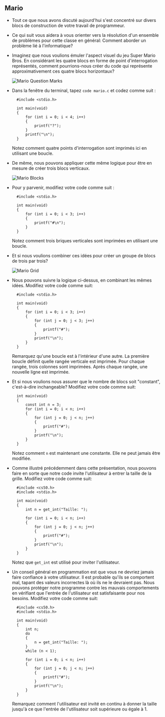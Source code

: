 Mario
-----

* Tout ce que nous avons discuté aujourd'hui s'est concentré sur divers blocs de construction de votre travail de programmeur.
* Ce qui suit vous aidera à vous orienter vers la résolution d'un ensemble de problèmes pour cette classe en général: Comment aborder un problème lié à l'informatique?
* Imaginez que nous voulions émuler l'aspect visuel du jeu Super Mario Bros. En considérant les quatre blocs en forme de point d'interrogation représentés, comment pourrions-nous créer du code qui représente approximativement ces quatre blocs horizontaux?
    
    ![Mario Question Marks](https://cs50.harvard.edu/x/2023/notes/1/cs50Week1Slide123.png "Mario Question Marks")
    
* Dans la fenêtre du terminal, tapez `code mario.c` et codez comme suit :
    
        #include <stdio.h>
        
        int main(void)
        {
            for (int i = 0; i < 4; i++)
            {
                printf("?");
            }
            printf("\n");
        }
        
    
    Notez comment quatre points d'interrogation sont imprimés ici en utilisant une boucle.
    
* De même, nous pouvons appliquer cette même logique pour être en mesure de créer trois blocs verticaux.
    
    ![Mario Blocks](https://cs50.harvard.edu/x/2023/notes/1/cs50Week1Slide125.png "Mario Blocks")
    
* Pour y parvenir, modifiez votre code comme suit :
    
        #include <stdio.h>
        
        int main(void)
        {
            for (int i = 0; i < 3; i++)
            {
                printf("#\n");
            }
        }
        
    
    Notez comment trois briques verticales sont imprimées en utilisant une boucle.
    
* Et si nous voulions combiner ces idées pour créer un groupe de blocs de trois par trois?
    
    ![Mario Grid](https://cs50.harvard.edu/x/2023/notes/1/cs50Week1Slide127.png "Mario Grid")
    
* Nous pouvons suivre la logique ci-dessus, en combinant les mêmes idées. Modifiez votre code comme suit:
    
        #include <stdio.h>
        
        int main(void)
        {
            for (int i = 0; i < 3; i++)
            {
                for (int j = 0; j < 3; j++)
                {
                    printf("#");
                }
                printf("\n");
            }
        }
        
    
    Remarquez qu'une boucle est à l'intérieur d'une autre. La première boucle définit quelle rangée verticale est imprimée. Pour chaque rangée, trois colonnes sont imprimées. Après chaque rangée, une nouvelle ligne est imprimée.
    
* Et si nous voulions nous assurer que le nombre de blocs soit "constant", c'est-à-dire inchangeable? Modifiez votre code comme suit:
    
        int main(void)
        {
            const int n = 3;
            for (int i = 0; i < n; i++)
            {
                for (int j = 0; j < n; j++)
                {
                    printf("#");
                }
                printf("\n");
            }
        }
        
    
    Notez comment `n` est maintenant une constante. Elle ne peut jamais être modifiée.
    
* Comme illustré précédemment dans cette présentation, nous pouvons faire en sorte que notre code invite l'utilisateur à entrer la taille de la grille. Modifiez votre code comme suit:
    
        #include <cs50.h>
        #include <stdio.h>
        
        int main(void)
        {
            int n = get_int("Taille: ");
        
            for (int i = 0; i < n; i++)
            {
                for (int j = 0; j < n; j++)
                {
                    printf("#");
                }
                printf("\n");
            }
        }
        
    
    Notez que `get_int` est utilisé pour inviter l'utilisateur.
    
* Un conseil général en programmation est que vous ne devriez jamais faire confiance à votre utilisateur. Il est probable qu'ils se comportent mal, tapant des valeurs incorrectes là où ils ne le devraient pas. Nous pouvons protéger notre programme contre les mauvais comportements en vérifiant que l'entrée de l'utilisateur est satisfaisante pour nos besoins. Modifiez votre code comme suit:
    
        #include <cs50.h>
        #include <stdio.h>
        
        int main(void)
        {
            int n;
            do
            {
                n = get_int("Taille: ");
            }
            while (n < 1);
        
            for (int i = 0; i < n; i++)
            {
                for (int j = 0; j < n; j++)
                {
                    printf("#");
                }
                printf("\n");
            }
        }
        
    
    Remarquez comment l'utilisateur est invité en continu à donner la taille jusqu'à ce que l'entrée de l'utilisateur soit supérieure ou égale à 1.